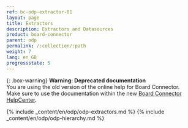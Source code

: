 ```yaml
---
ref: bc-odp-extractor-01
layout: page
title: Extractors
description: Extractors and Datasources
product: board-connector
parent: odp
permalink: /:collection/:path
weight: 7
lang: en_GB
progressstate: 5
---
```


{: .box-warning}
**Warning: Deprecated documentation** <br>
You are using the old version of the online help for Board Connector.<br>
Make sure to use the documentation within the new [Board Connector HelpCenter](https://helpcenter.theobald-software.com/board-connector/documentation/introduction/).

{% include _content/en/odp/odp-extractors.md %} 
{% include _content/en/odp/odp-hierarchy.md %} 